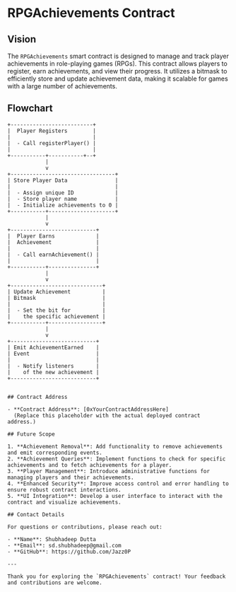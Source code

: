 # RPGAchievements Contract

## Vision

The `RPGAchievements` smart contract is designed to manage and track player achievements in role-playing games (RPGs). This contract allows players to register, earn achievements, and view their progress. It utilizes a bitmask to efficiently store and update achievement data, making it scalable for games with a large number of achievements.

## Flowchart

```plaintext
+--------------------------+
|  Player Registers        |
|                          |
|  - Call registerPlayer() |
|                          |
+-----------+-----------+--+
            |
            v
+---------------------------------+
| Store Player Data               |
|                                 |
|  - Assign unique ID             |
|  - Store player name            |
|  - Initialize achievements to 0 |
+-----------+---------------------+
            |
            v
+---------------------------+
|  Player Earns             |
|  Achievement              |
|                           |
|  - Call earnAchievement() |
|                           |
+-----------+---------------+
            |
            v
+-----------------------------+
| Update Achievement          |
| Bitmask                     |
|                             |
|  - Set the bit for          |
|    the specific achievement |
+-----------+-----------------+
            |
            v
+---------------------------+
| Emit AchievementEarned    |
| Event                     |
|                           |
|  - Notify listeners       |
|    of the new achievement |
+---------------------------+


## Contract Address

- **Contract Address**: [0xYourContractAddressHere]  
  (Replace this placeholder with the actual deployed contract address.)

## Future Scope

1. **Achievement Removal**: Add functionality to remove achievements and emit corresponding events.
2. **Achievement Queries**: Implement functions to check for specific achievements and to fetch achievements for a player.
3. **Player Management**: Introduce administrative functions for managing players and their achievements.
4. **Enhanced Security**: Improve access control and error handling to ensure robust contract interactions.
5. **UI Integration**: Develop a user interface to interact with the contract and visualize achievements.

## Contact Details

For questions or contributions, please reach out:

- **Name**: Shubhadeep Dutta
- **Email**: sd.shubhadeep@gmail.com
- **GitHub**: https://github.com/Jazz0P

---

Thank you for exploring the `RPGAchievements` contract! Your feedback and contributions are welcome.
